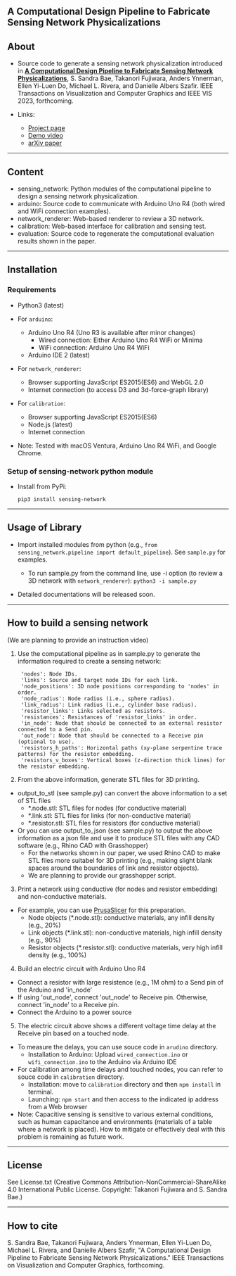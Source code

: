 ## A Computational Design Pipeline to Fabricate Sensing Network Physicalizations

About
-----

* Source code to generate a sensing network physicalization introduced in **[A Computational Design Pipeline to Fabricate Sensing Network Physicalizations](https://arxiv.org/abs/2308.04714)**, S. Sandra Bae, Takanori Fujiwara, Anders Ynnerman, Ellen Yi-Luen Do, Michael L. Rivera, and Danielle Albers Szafir.
IEEE Transactions on Visualization and Computer Graphics and IEEE VIS 2023, forthcoming.

* Links:
  * [Project page](https://sandrabae.github.io/sensing-network/)
  * [Demo video](https://www.youtube.com/watch?v=WE5tL6YWOTs)
  * [arXiv paper](https://arxiv.org/abs/2308.04714)

******

Content
-----
* sensing_network: Python modules of the computational pipeline to design a sensing network physicalization.
* arduino: Source code to communicate with Arduino Uno R4 (both wired and WiFi connection examples).
* network_renderer: Web-based renderer to review a 3D network.
* calibration: Web-based interface for calibration and sensing test. 
* evaluation: Source code to regenerate the computational evaluation results shown in the paper.

******

Installation 
-----

### Requirements
* Python3 (latest)

* For `arduino`:
  * Arduino Uno R4 (Uno R3 is available after minor changes)
    - Wired connection: Either Arduino Uno R4 WiFi or Minima
    - WiFi connection: Arduino Uno R4 WiFi
  * Arduino IDE 2 (latest)

* For `network_renderer`:
  * Browser supporting JavaScript ES2015(ES6) and WebGL 2.0
  * Internet connection (to access D3 and 3d-force-graph library)

* For `calibration`: 
  * Browser supporting JavaScript ES2015(ES6)
  * Node.js (latest)
  * Internet connection

* Note: Tested with macOS Ventura, Arduino Uno R4 WiFi, and Google Chrome.

### Setup of sensing-network python module

* Install from PyPi:

    `pip3 install sensing-network`


******

Usage of Library
-----

* Import installed modules from python (e.g., `from sensing_network.pipeline import default_pipeline`). See `sample.py` for examples.
  - To run sample.py from the command line, use -i option (to review a 3D network with `network_renderer`):
    `python3 -i sample.py`

* Detailed documentations will be released soon.


******

How to build a sensing network
-----

(We are planning to provide an instruction video)

1. Use the computational pipeline as in sample.py to generate the information required to create a sensing network:

        'nodes': Node IDs.
        'links': Source and target node IDs for each link. 
        'node_positions': 3D node positions corresponding to 'nodes' in order.
        'node_radius': Node radius (i.e., sphere radius).
        'link_radius': Link radius (i.e., cylinder base radius).
        'resistor_links': Links selected as resistors.
        'resistances': Resistances of 'resistor_links' in order.
        'in_node': Node that should be connected to an external resistor connected to a Send pin.
        'out_node': Node that should be connected to a Receive pin (optional to use).
        'resistors_h_paths': Horizontal paths (xy-plane serpentine trace patterns) for the resistor embedding.
        'resistors_v_boxes': Vertical boxes (z-direction thick lines) for the resistor embedding.

2. From the above information, generate STL files for 3D printing.
  - output_to_stl (see sample.py) can convert the above information to a set of STL files
    - *.node.stl: STL files for nodes (for conductive material)
    - *.link.stl: STL files for links (for non-conductive material)
    - *.resistor.stl: STL files for resistors (for conductive material)
  - Or you can use output_to_json (see sample.py) to output the above information as a json file and use it to produce STL files with any CAD software (e.g., Rhino CAD with Grasshopper)
    - For the networks shown in our paper, we used Rhino CAD to make STL files more suitabel for 3D printing (e.g., making slight blank spaces around the boundaries of link and resistor objects).
    - We are planning to provide our grasshopper script.

3. Print a network using conductive (for nodes and resistor embedding) and non-conductive materials.
  - For example, you can use [PrusaSlicer](https://github.com/prusa3d/PrusaSlicer/) for this preparation.
    - Node objects (*.node.stl): conductive materials, any infill density (e.g., 20%)
    - Link objects (*.link.stl): non-conductive materials, high infill density (e.g., 90%)
    - Resistor objects (*.resistor.stl): conductive materials, very high infill density (e.g., 100%)

4. Build an electric circuit with Arduino Uno R4
  - Connect a resistor with large resistence (e.g., 1M ohm) to a Send pin of the Arduino and 'in_node'
  - If using 'out_node', connect 'out_node' to Receive pin. Otherwise, connect 'in_node' to a Receive pin.
  - Connect the Arduino to a power source

5. The electric circuit above shows a different voltage time delay at the Receive pin based on a touched node.
  - To measure the delays, you can use souce code in `arudino` directory.
    - Installation to Arduino: Upload `wired_connection.ino` or `wifi_connection.ino` to the Arduino via Arduino IDE
  - For calibration among time delays and touched nodes, you can refer to souce code in `calibration` directory.
    - Installation: move to `calibration` directory and then `npm install` in terminal.
    - Launching: `npm start` and then access to the indicated ip address from a Web browser
  - Note: Capacitive sensing is sensitive to various external conditions, such as human capacitance and environments (materials of a table where a network is placed). How to mitigate or effectively deal with this problem is remaining as future work.   

******
License
-----

See License.txt (Creative Commons Attribution-NonCommercial-ShareAlike 4.0 International Public License. Copyright: Takanori Fujiwara and S. Sandra Bae.)

******
How to cite
-----

S. Sandra Bae, Takanori Fujiwara, Anders Ynnerman, Ellen Yi-Luen Do, Michael L. Rivera, and Danielle Albers Szafir, "A Computational Design Pipeline to Fabricate Sensing Network Physicalizations." IEEE Transactions on Visualization and Computer Graphics, forthcoming.

